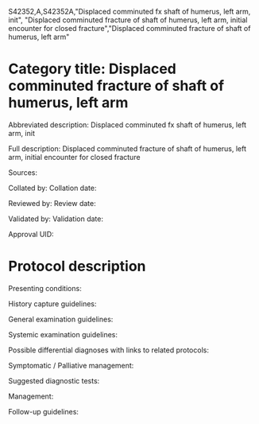 S42352,A,S42352A,"Displaced comminuted fx shaft of humerus, left arm, init", "Displaced comminuted fracture of shaft of humerus, left arm, initial encounter for closed fracture","Displaced comminuted fracture of shaft of humerus, left arm"
# Category title: Displaced comminuted fracture of shaft of humerus, left arm

Abbreviated description: Displaced comminuted fx shaft of humerus, left arm, init

Full description: Displaced comminuted fracture of shaft of humerus, left arm, initial encounter for closed fracture

Sources:

Collated by:
Collation date:

Reviewed by:
Review date:

Validated by:
Validation date:

Approval UID:

# Protocol description

Presenting conditions:

History capture guidelines:

General examination guidelines:

Systemic examination guidelines:

Possible differential diagnoses with links to related protocols:

Symptomatic / Palliative management:

Suggested diagnostic tests:

Management:

Follow-up guidelines:
